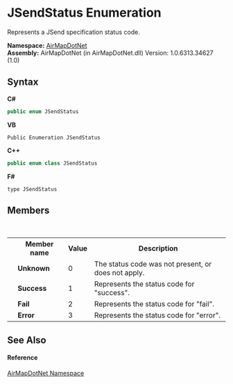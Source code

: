 # JSendStatus Enumeration
 

Represents a JSend specification status code.

**Namespace:**&nbsp;<a href="b5783ccd-d544-c2c9-c0be-1f622d02460a">AirMapDotNet</a><br />**Assembly:**&nbsp;AirMapDotNet (in AirMapDotNet.dll) Version: 1.0.6313.34627 (1.0)

## Syntax

**C#**<br />
``` C#
public enum JSendStatus
```

**VB**<br />
``` VB
Public Enumeration JSendStatus
```

**C++**<br />
``` C++
public enum class JSendStatus
```

**F#**<br />
``` F#
type JSendStatus
```


## Members
&nbsp;<table><tr><th></th><th>Member name</th><th>Value</th><th>Description</th></tr><tr><td /><td target="F:AirMapDotNet.JSendStatus.Unknown">**Unknown**</td><td>0</td><td>The status code was not present, or does not apply.</td></tr><tr><td /><td target="F:AirMapDotNet.JSendStatus.Success">**Success**</td><td>1</td><td>Represents the status code for "success".</td></tr><tr><td /><td target="F:AirMapDotNet.JSendStatus.Fail">**Fail**</td><td>2</td><td>Represents the status code for "fail".</td></tr><tr><td /><td target="F:AirMapDotNet.JSendStatus.Error">**Error**</td><td>3</td><td>Represents the status code for "error".</td></tr></table>

## See Also


#### Reference
<a href="b5783ccd-d544-c2c9-c0be-1f622d02460a">AirMapDotNet Namespace</a><br />